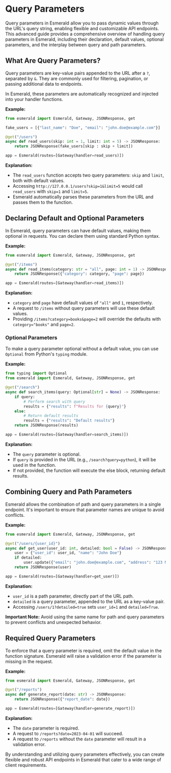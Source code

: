 # Query Parameters

Query parameters in Esmerald allow you to pass dynamic values through the URL's query string, enabling flexible
and customizable API endpoints. This advanced guide provides a comprehensive overview of handling query
parameters in Esmerald, including their declaration, default values, optional parameters,
and the interplay between query and path parameters.

## What Are Query Parameters?

Query parameters are key-value pairs appended to the URL after a `?`, separated by `&`.
They are commonly used for filtering, pagination, or passing additional data to endpoints.

In Esmerald, these parameters are automatically recognized and injected into your handler functions.

**Example:**

```python
from esmerald import Esmerald, Gateway, JSONResponse, get

fake_users = [{"last_name": "Doe", "email": "john.doe@example.com"}]

@get("/users")
async def read_users(skip: int = 1, limit: int = 5) -> JSONResponse:
    return JSONResponse(fake_users[skip : skip + limit])

app = Esmerald(routes=[Gateway(handler=read_users)])
```


**Explanation:**

- The `read_users` function accepts two query parameters: `skip` and `limit`, both with default values.
- Accessing `http://127.0.0.1/users?skip=1&limit=5` would call `read_users` with `skip=1` and `limit=5`.
- Esmerald automatically parses these parameters from the URL and passes them to the function.

## Declaring Default and Optional Parameters

In Esmerald, query parameters can have default values, making them optional in requests. You can declare them
using standard Python syntax.

**Example:**

```python
from esmerald import Esmerald, Gateway, JSONResponse, get

@get("/items")
async def read_items(category: str = "all", page: int = 1) -> JSONResponse:
    return JSONResponse({"category": category, "page": page})

app = Esmerald(routes=[Gateway(handler=read_items)])
```


**Explanation:**

- `category` and `page` have default values of `"all"` and `1`, respectively.
- A request to `/items` without query parameters will use these default values.
- Providing `/items?category=books&page=2` will override the defaults with `category="books"` and `page=2`.

### Optional Parameters

To make a query parameter optional without a default value, you can use `Optional` from Python's `typing` module.

**Example:**


```python
from typing import Optional
from esmerald import Esmerald, Gateway, JSONResponse, get

@get("/search")
async def search_items(query: Optional[str] = None) -> JSONResponse:
    if query:
        # Perform search with query
        results = {"results": f"Results for {query}"}
    else:
        # Return default results
        results = {"results": "Default results"}
    return JSONResponse(results)

app = Esmerald(routes=[Gateway(handler=search_items)])
```


**Explanation:**

- The `query` parameter is optional.
- If `query` is provided in the URL (e.g., `/search?query=python`), it will be used in the function.
- If not provided, the function will execute the else block, returning default results.

## Combining Query and Path Parameters

Esmerald allows the combination of path and query parameters in a single endpoint.
It's important to ensure that parameter names are unique to avoid conflicts.

**Example:**

```python
from esmerald import Esmerald, Gateway, JSONResponse, get

@get("/users/{user_id}")
async def get_user(user_id: int, detailed: bool = False) -> JSONResponse:
    user = {"user_id": user_id, "name": "John Doe"}
    if detailed:
        user.update({"email": "john.doe@example.com", "address": "123 Main St"})
    return JSONResponse(user)

app = Esmerald(routes=[Gateway(handler=get_user)])
```


**Explanation:**

- `user_id` is a path parameter, directly part of the URL path.
- `detailed` is a query parameter, appended to the URL as a key-value pair.
- Accessing `/users/1?detailed=true` sets `user_id=1` and `detailed=True`.

**Important Note:** Avoid using the same name for path and query parameters to prevent conflicts and
unexpected behavior.

## Required Query Parameters

To enforce that a query parameter is required, omit the default value in the function signature.
Esmerald will raise a validation error if the parameter is missing in the request.

**Example:**

```python
from esmerald import Esmerald, Gateway, JSONResponse, get

@get("/reports")
async def generate_report(date: str) -> JSONResponse:
    return JSONResponse({"report_date": date})

app = Esmerald(routes=[Gateway(handler=generate_report)])
```


**Explanation:**

- The `date` parameter is required.
- A request to `/reports?date=2023-04-01` will succeed.
- A request to `/reports` without the `date` parameter will result in a validation error.

By understanding and utilizing query parameters effectively, you can create flexible and robust API endpoints in
Esmerald that cater to a wide range of client requirements.
